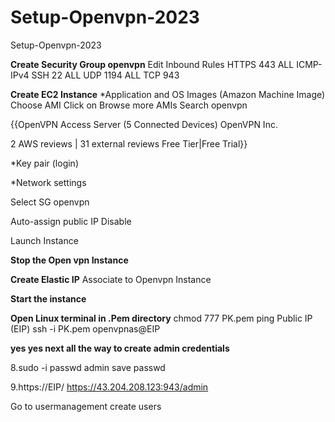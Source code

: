 # Setup-Openvpn-2023
Setup-Openvpn-2023

**Create Security Group  openvpn**
Edit Inbound Rules
HTTPS 443
ALL ICMP-IPv4
SSH  22
ALL UDP 1194
ALL TCP 943

**Create EC2 Instance**
*Application and OS Images (Amazon Machine Image)
Choose AMI 
Click on Browse more AMIs
Search openvpn

{{OpenVPN Access Server (5 Connected Devices)
OpenVPN Inc. 

 2 AWS reviews  | 31 external reviews 
Free Tier|Free Trial}}

*Key pair (login)

*Network settings

Select SG openvpn

Auto-assign public IP
Disable 

Launch Instance

**Stop the Open vpn Instance**

**Create Elastic IP**
Associate to Openvpn Instance

**Start the instance**

**Open Linux terminal in .Pem directory**
chmod 777 PK.pem
ping Public IP (EIP)
ssh -i PK.pem openvpnas@EIP

**yes yes next all the way to create admin credentials**

8.sudo -i
passwd admin
save passwd 

9.https://EIP/
https://43.204.208.123:943/admin

Go to usermanagement
create users
